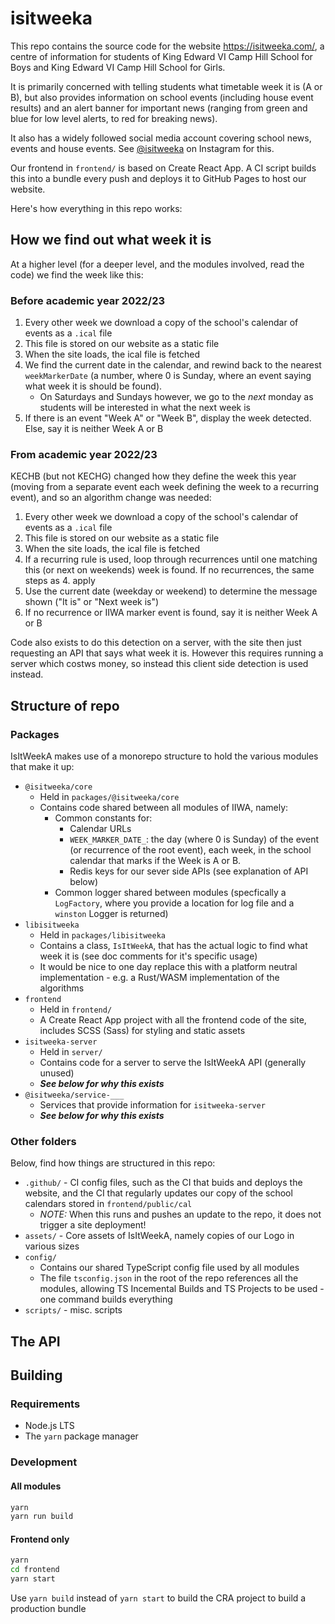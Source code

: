 # isitweeka

This repo contains the source code for the website https://isitweeka.com/, a centre of information for students of King Edward VI Camp Hill School for Boys and King Edward VI Camp Hill School for Girls.

It is primarily concerned with telling students what timetable week it is (A or B), but also provides information on school events (including house event results) and an alert banner for important news (ranging from green and blue for low level alerts, to red for breaking news).

It also has a widely followed social media account covering school news, events and house events. See [@isitweeka](https://instagram.com/isitweeka) on Instagram for this.

Our frontend in `frontend/` is based on Create React App. A CI script builds this into a bundle every push and deploys it to GitHub Pages to host our website.

Here's how everything in this repo works:

## How we find out what week it is
At a higher level (for a deeper level, and the modules involved, read the code) we find the week like this:

### Before academic year 2022/23
1. Every other week we download a copy of the school's calendar of events as a `.ical` file
2. This file is stored on our website as a static file
3. When the site loads, the ical file is fetched
4. We find the current date in the calendar, and rewind back to the nearest `weekMarkerDate` (a number, where 0 is Sunday, where an event saying what week it is should be found).
	- On Saturdays and Sundays however, we go to the *next* monday as students will be interested in what the next week is
5. If there is an event "Week A" or "Week B", display the week detected. Else, say it is neither Week A or B

### From academic year 2022/23
KECHB (but not KECHG) changed how they define the week this year (moving from a separate event each week defining the week to a recurring event), and so an algorithm change was needed:
1. Every other week we download a copy of the school's calendar of events as a `.ical` file
2. This file is stored on our website as a static file
3. When the site loads, the ical file is fetched
4. If a recurring rule is used, loop through recurrences until one matching this (or next on weekends) week is found. If no recurrences, the same steps as 4. apply
5. Use the current date (weekday or weekend) to determine the message shown ("It is" or "Next week is")
6. If no recurrence or IIWA marker event is found, say it is neither Week A or B

Code also exists to do this detection on a server, with the site then just requesting an API that says what week it is. However this requires running a server which costws money, so instead this client side detection is used instead.

## Structure of repo
### Packages
IsItWeekA makes use of a monorepo structure to hold the various modules that make it up:
- `@isitweeka/core`
	- Held in `packages/@isitweeka/core`
	- Contains code shared between all modules of IIWA, namely:
		- Common constants for:
			- Calendar URLs
			- `WEEK_MARKER_DATE_`: the day (where 0 is Sunday) of the event (or recurrence of the root event), each week, in the school calendar that marks if the Week is A or B.
			- Redis keys for our sever side APIs (see explanation of API below)
		- Common logger shared between modules (specfically a `LogFactory`, where you provide a location for log file and a `winston` Logger is returned)
- `libisitweeka`
	- Held in `packages/libisitweeka`
	- Contains a class, `IsItWeekA`, that has the actual logic to find what week it is (see doc comments for it's specific usage)
	- It would be nice to one day replace this with a platform neutral implementation - e.g. a Rust/WASM implementation of the algorithms
- `frontend`
	- Held in `frontend/`
	- A Create React App project with all the frontend code of the site, includes SCSS (Sass) for styling and static assets
- `isitweeka-server`
	- Held in `server/`
	- Contains code for a server to serve the IsItWeekA API (generally unused)
	- **_See below for why this exists_**
- `@isitweeka/service-___`
	- Services that provide information for `isitweeka-server`
	- **_See below for why this exists_**

### Other folders
Below, find how things are structured in this repo:
- `.github/` - CI config files, such as the CI that buids and deploys the website, and the CI that regularly updates our copy of the school calendars stored in `frontend/public/cal`
	- *NOTE:* When this runs and pushes an update to the repo, it does not trigger a site deployment!
- `assets/` - Core assets of IsItWeekA, namely copies of our Logo in various sizes
- `config/`
	- Contains our shared TypeScript config file used by all modules
	- The file `tsconfig.json` in the root of the repo references all the modules, allowing TS Incemental Builds and TS Projects to be used - one command builds everything
- `scripts/` - misc. scripts 

## The API

## Building
### Requirements
- Node.js LTS
- The `yarn` package manager
### Development
#### All modules
```bash
yarn
yarn run build
```
#### Frontend only
```bash
yarn
cd frontend
yarn start
```
Use `yarn build` instead of `yarn start` to build the CRA project to build a production bundle